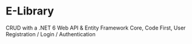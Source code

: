 # E-Library
CRUD with a .NET 6 Web API & Entity Framework Core,
Code First,
User Registration / Login / Authentication
